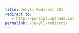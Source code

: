 ```yaml
---
title: Jekyll Redirect 301
redirect_to:
   - http://pwnzlps.openode.io/
permalink: /jekyll-redirect/
---
```

